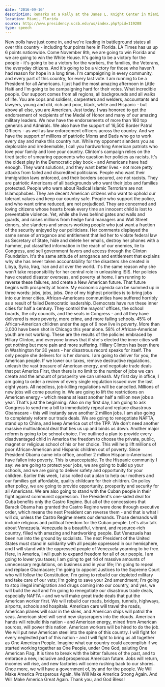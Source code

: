 ```yaml
---
date: '2016-09-16'
description: Remarks at a Rally at the James L. Knight Center in Miami, Florida
location: Miami, Florida
source: http://www.presidency.ucsb.edu/ws/index.php?pid=119208
type: speech
---
```


New polls have just come in, and we're leading in battleground states all over this country - including four points here in Florida. LA Times has us up 6 points nationwide. Come November 8th, we are going to win Florida and we are going to win the White House. It's going to be a victory for the people - it's going to be a victory for the workers, the families, the Veterans, the everyday citizens. And it's going to be a victory for those who haven't had reason for hope in a long time. I'm campaigning in every community, and every part of this country, for every last vote. I am running to be a President for all Americans. I just had the most amazing afternoon in Little Haiti and I'm going to be campaigning hard for their votes. What incredible people. Our support comes from all regions, all backgrounds and all walks of life. You are cops and soldiers, carpenters and welders, accountants and lawyers, young and old, rich and poor, black, white and Hispanic - but above all else, you are American. Just today, I was honored to get the endorsement of recipients of the Medal of Honor and many of our amazing military leaders. We now have the endorsements of more than 160 top generals and Admirals. We also have the support of 16,500 Border Patrol Officers - as well as law enforcement officers across the country. And we have the support of millions of patriotic Moms and Dads who go to work every day and make this country run. While my opponent slanders you as deplorable and irredeemable, I call you hardworking American patriots who love your family and love your country. Clinton's campaign relies on the tired tactic of smearing opponents who question her policies as racists. It's the oldest play in the Democratic play book - and Americans have had enough. They want solutions, and they want better lives - not more petty attacks from failed and discredited politicians. People who want their immigration laws enforced, and their borders secured, are not racists. They are patriotic Americans of all backgrounds who want their jobs and families protected. People who warn about Radical Islamic Terrorism are not Islamophobes. They are decent American citizens who want to uphold our tolerant values and keep our country safe. People who support the police, and who want crime reduced, are not prejudiced. They are concerned and loving citizens whose hearts break every time an innocent child is lost to preventable violence. Yet, while she lives behind gates and walls and guards, and raises millions from hedge fund managers and Wall Street donors, she slanders and smears working people who just want a fraction of the security enjoyed by our politicians. Her comments displayed the same sense of arrogance and entitlement that led her to violate federal law as Secretary of State, hide and delete her emails, destroy her phones with a hammer, put classified information in the reach of our enemies, lie to Congress, and sell government favors and access through the Clinton Foundation. It's the same attitude of arrogance and entitlement that explains why she has never taken accountability for the disasters she created in Libya, Syria, Iraq, Iran and all over the world. It's the same reason why she won't take responsibility for her central role in unleashing ISIS. Her policies have created disaster overseas, and poverty at home. I am running to reverse these failures, and create a New American future. That future begins with prosperity at home. My economic agenda can be summed up in three words: jobs, jobs, jobs. One of my highest priorities is to bring jobs into our inner cities. African-Americans communities have suffered horribly as a result of failed Democratic leadership. Democrats have run these inner cities for half a century. They control the mayors' offices, the school boards, the city councils, and the seats in Congress - and all they have delivered is more poverty, more crime, and more failing schools. 45% of African-American children under the age of 6 now live in poverty. More than 3,000 have been shot in Chicago this year alone. 58% of African-American youth are not working. These are the results of the policies embraced by Hillary Clinton, and everyone knows that if she's elected the inner cities will get nothing but more pain and more suffering. Hillary Clinton has been there in Washington for 30 years - her disastrous record speaks for itself. The only people she delivers for is her donors. I am going to deliver for you, the American people. If we lower our taxes, remove destructive regulations, unleash the vast treasure of American energy, and negotiate trade deals that put America First, then there is no limit to the number of jobs we can create and the amount of prosperity we can unleash. My first day in office, I am going to order a review of every single regulation issued over the last eight years. All needless, job-killing regulations will be cancelled. Millions of new jobs will come pouring in. We are going to lift the restrictions on American energy - which means at least another half a million new jobs a year. That's just the beginning. Also on my first day, I am going to ask Congress to send me a bill to immediately repeal and replace disastrous Obamacare - this will instantly save another 2 million jobs. I am also going to completely reform our trade deals. We are going to renegotiate NAFTA, stand up to China, and keep America out of the TPP. We don't need another massive multinational deal that ties us up and binds us down. Another major reform is going to be school choice. I've outlined a plan to provide every disadvantaged child in America the freedom to choose the private, public, magnet or religious school of his or her choice. This will help lift millions of poor African-American and Hispanic children out of poverty. Since President Obama came into office, another 2 million Hispanic-Americans have fallen into poverty. This is unacceptable. To the Hispanic community I say: we are going to protect your jobs, we are going to build up your schools, and we are going to deliver safety and opportunity for your children. Earlier this week, I also rolled out a plan to help our mothers and our families get affordable, quality childcare for their children. On policy after policy, we are going to provide opportunity, prosperity and security for all Americans. We are also going to stand with the Cuban people in their fight against communist oppression. The President's one-sided deal for Cuba benefits only the Castro Regime. But all of the concessions that Barack Obama has granted the Castro Regime were done through executive order, which means the next President can reverse them - and that is what I will do, unless the Castro Regime meets our demands. Those demands will include religious and political freedom for the Cuban people. Let's also talk about Venezuela. Venezuela is a beautiful, vibrant, and resource-rich country, filled with amazing and hardworking people. But Venezuela has been run into the ground by socialists. The next President of the United States must stand in solidarity with all people oppressed in our hemisphere, and I will stand with the oppressed people of Venezuela yearning to be free. Here, in America, I will push to expand freedom for all of our people. I am going to lower you taxes; I am going to get rid of massive amounts of unnecessary regulations, on business and in your life; I'm going to repeal and replace Obamacare; I'm going to appoint Justices to the Supreme Court who will follow the Constitution; I'm going to rebuild our depleted military and take care of our vets; I'm going to save your 2nd amendment; I'm going to stop illegal immigration and drugs coming into our country, and yes, we will build the wall and I'm going to renegotiate our disastrous trade deals, especially NAFTA - and we will make great trade deals that put the American worker first. We will rebuild our roads, bridges, tunnels, highways, airports, schools and hospitals. American cars will travel the roads, American planes will soar in the skies, and American ships will patrol the seas. American steel will send new skyscrapers into the clouds. American hands will rebuild this nation - and American energy, mined from American sources, will power this nation. American workers will be hired to do the job. We will put new American steel into the spine of this country. I will fight for every neglected part of this nation - and I will fight to bring us all together as One American People. Imagine what our country could accomplish if we started working together as One People, under One God, saluting One American Flag. It is time to break with the bitter failures of the past, and to embrace a new, inclusive and prosperous American future. Jobs will return, incomes will rise, and new factories will come rushing back to our shores. Once more, we will have a government of, by and for the people. We Will Make America Prosperous Again. We Will Make America Strong Again. And Will Make America Great Again. Thank you, and God Bless!